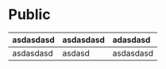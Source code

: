 # Public

| asdasdasd | asdasdasd | adasdasd |
| :--- | :--- | :--- |
| asdasdasd | asdasd | asdasdasd |

